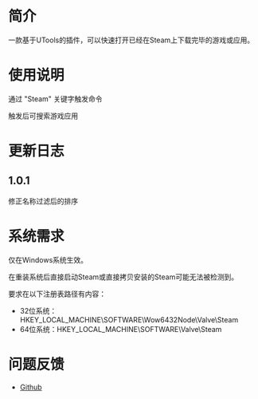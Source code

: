# 简介
一款基于UTools的插件，可以快速打开已经在Steam上下载完毕的游戏或应用。

# 使用说明
通过 "Steam" 关键字触发命令

触发后可搜索游戏应用

# 更新日志
## 1.0.1
修正名称过滤后的排序

# 系统需求
仅在Windows系统生效。

在重装系统后直接启动Steam或直接拷贝安装的Steam可能无法被检测到。

要求在以下注册表路径有内容：

* 32位系统：HKEY_LOCAL_MACHINE\SOFTWARE\Wow6432Node\Valve\Steam
* 64位系统：HKEY_LOCAL_MACHINE\SOFTWARE\Valve\Steam

# 问题反馈
* [Github](https://github.com/SDchao/UTools_Plugin_Steam/issues/new)